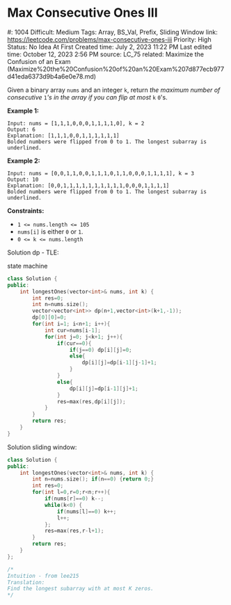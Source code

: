 # Max Consecutive Ones III

#: 1004
Difficult: Medium
Tags: Array, BS_Val, Prefix, Sliding Window
link: https://leetcode.com/problems/max-consecutive-ones-iii
Priority: High
Status: No Idea At First
Created time: July 2, 2023 11:22 PM
Last edited time: October 12, 2023 2:56 PM
source: LC_75
related: Maximize the Confusion of an Exam (Maximize%20the%20Confusion%20of%20an%20Exam%207d877ecb977d41eda6373d9b4a6e0e78.md)

Given a binary array `nums` and an integer `k`, return *the maximum number of consecutive* `1`*'s in the array if you can flip at most* `k` `0`'s.

**Example 1:**

```
Input: nums = [1,1,1,0,0,0,1,1,1,1,0], k = 2
Output: 6
Explanation: [1,1,1,0,0,1,1,1,1,1,1]
Bolded numbers were flipped from 0 to 1. The longest subarray is underlined.
```

**Example 2:**

```
Input: nums = [0,0,1,1,0,0,1,1,1,0,1,1,0,0,0,1,1,1,1], k = 3
Output: 10
Explanation: [0,0,1,1,1,1,1,1,1,1,1,1,0,0,0,1,1,1,1]
Bolded numbers were flipped from 0 to 1. The longest subarray is underlined.

```

**Constraints:**

- `1 <= nums.length <= 105`
- `nums[i]` is either `0` or `1`.
- `0 <= k <= nums.length`

Solution dp - TLE:

state machine

```cpp
class Solution {
public:
    int longestOnes(vector<int>& nums, int k) {
        int res=0;
        int n=nums.size();
        vector<vector<int>> dp(n+1,vector<int>(k+1,-1));
        dp[0][0]=0;
        for(int i=1; i<n+1; i++){
            int cur=nums[i-1];
            for(int j=0; j<k+1; j++){
                if(cur==0){
                    if(j==0) dp[i][j]=0;
                    else{
                        dp[i][j]=dp[i-1][j-1]+1;
                    }
                }
                else{
                    dp[i][j]=dp[i-1][j]+1;
                }
                res=max(res,dp[i][j]);
            }
        }
        return res;
    }
}
```

Solution sliding window:

```cpp
class Solution {
public:
    int longestOnes(vector<int>& nums, int k) {
        int n=nums.size(); if(n==0) {return 0;}
        int res=0;
        for(int l=0,r=0;r<n;r++){
            if(nums[r]==0) k--;
            while(k<0) {
                if(nums[l]==0) k++;
                l++;
            };
            res=max(res,r-l+1);
        }
        return res;
    }
};

/*
Intuition - from lee215
Translation:
Find the longest subarray with at most K zeros.
*/
```